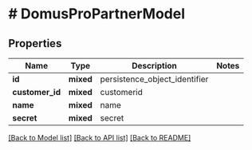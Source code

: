 # # DomusProPartnerModel

## Properties

Name | Type | Description | Notes
------------ | ------------- | ------------- | -------------
**id** | **mixed** | persistence_object_identifier |
**customer_id** | **mixed** | customerid |
**name** | **mixed** | name |
**secret** | **mixed** | secret |

[[Back to Model list]](../../README.md#models) [[Back to API list]](../../README.md#endpoints) [[Back to README]](../../README.md)

